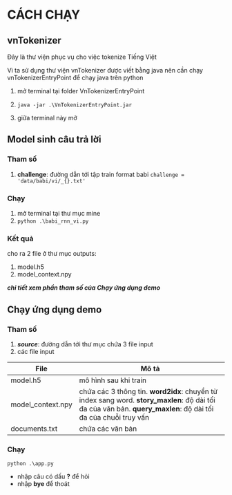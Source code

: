# CÁCH CHẠY

## vnTokenizer

Đây là thư viện phục vụ cho việc tokenize Tiếng Việt

Vì ta sử dụng thư viện vnTokenizer được viết bằng java nên cần chạy vnTokenizerEntryPoint để chạy java trên python

1. mở terminal tại folder VnTokenizerEntryPoint

2. `java -jar .\VnTokenizerEntryPoint.jar`

3. giữa terminal này mở

## Model sinh câu trả lời

### Tham số

1. **challenge**: đường dẫn tới tập train format babi
`challenge = 'data/babi/vi/_{}.txt'`

### Chạy
1. mở terminal tại thư mục mine
2. `python .\babi_rnn_vi.py`

### Kết quả

cho ra 2 file ở thư mục outputs:
1. model.h5
2. model_context.npy

***chi tiết xem phần tham số của Chạy ứng dụng demo***


## Chạy ứng dụng demo

### Tham số
1. ***source***: đường dẫn tới thư mục chứa 3 file input
2. các file input

|File |Mô tả|
|-----|-----|
|model.h5|mô hình sau khi train|
|model_context.npy|chứa các 3 thông tin. **word2idx**: chuyển từ index sang word. **story_maxlen**: độ dài tối đa của văn bản. **query_maxlen**: độ dài tối đa của chuỗi truy vấn|
|documents.txt|chứa các văn bản|
### Chạy
`python .\app.py`

- nhập câu có dấu **?** để hỏi
- nhập **bye** để thoát
